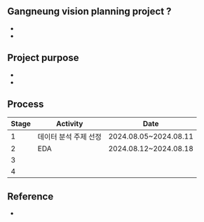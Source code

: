 ## Gangneung vision planning project ?
- 
- 

## Project purpose
- 
- 
## Process

|Stage|Activity|Date|
|--|--|--|
|1|데이터 분석 주제 선정|2024.08.05~2024.08.11|
|2|EDA|2024.08.12~2024.08.18|
|3|||
|4|||

## Reference
- 